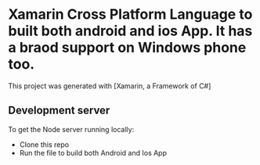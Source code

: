 # Xamarin Cross Platform Language to built both android and ios App. It has a braod support on Windows phone too.

This project was generated with [Xamarin, a Framework of C#]

## Development server
To get the Node server running locally:

- Clone this repo
- Run the file to build both Android and Ios App
